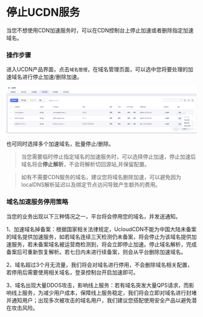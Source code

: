 # 停止UCDN服务

当您不想使用CDN加速服务时，可以在CDN控制台上停止加速或者删除指定加速域名。

### 操作步骤

进入UCDN产品界面，点击<code>域名管理</code>，在域名管理页面，可以选中您将要处理的加速域名进行停止加速/删除加速。

![2022-域名管理-删除加速](/images/2022-域名管理-删除加速.png)

也可同时选择多个加速域名，批量停止/删除。

> 当您需要临时停止指定域名的加速服务时，可以选择停止加速，停止加速后域名将会<strong>停止解析</strong>，不会将解析切回源站,并保留配置。

> 如有不需要CDN服务的域名，建议您将域名删除加速，可以避免因为localDNS解析延迟以及绑定节点访问导致产生额外的费用。

### 域名加速服务停用策略

当您的业务出现以下三种情况之一，平台将会停用您的域名，并发送通知。

1、加速域名掉备案：根据国家相关法律规定，UcloudCDN不能为中国大陆未备案的域名提供加速服务，如若域名连续三天检测仍未备案，将会停止为该域名提供加速服务，若未备案域名被运营商检测到，将会立即停止加速。停止域名解析，完成备案后可重新恢复解析。若七日内未进行续备案，则会从平台删除加速域名。

2、域名超过3个月无流量，我们将会对域名进行停用，不会删除域名相关配置，若停用后需要使用相关域名，登录控制台开启加速即可。

3、域名出现大量DDOS攻击，影响线上服务：若有域名突发大量QPS请求，而影响线上服务，为减少用户成本，保障线上服务稳定，我们将会立即对域名进行封堵并通知用户；出现多次被攻击的域名用户，我们建议您搭配使用安全产品以避免潜在攻击风险。
